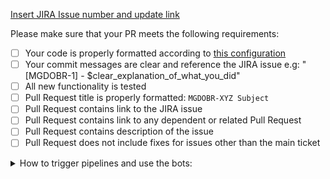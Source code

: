 [Insert JIRA Issue number and update link](https://issues.redhat.com/browse/MGDOBR-) 

Please make sure that your PR meets the following requirements:

- [ ] Your code is properly formatted according to [this configuration](https://github.com/kiegroup/kogito-runtimes/tree/main/kogito-build/kogito-ide-config)
- [ ] Your commit messages are clear and reference the JIRA issue e.g: "[MGDOBR-1] - $clear_explanation_of_what_you_did"
- [ ] All new functionality is tested
- [ ] Pull Request title is properly formatted: `MGDOBR-XYZ Subject`
- [ ] Pull Request contains link to the JIRA issue
- [ ] Pull Request contains link to any dependent or related Pull Request
- [ ] Pull Request contains description of the issue
- [ ] Pull Request does not include fixes for issues other than the main ticket

<details>
<summary>
How to trigger pipelines and use the bots:
</summary>

* <b>Run the end to end pipeline</b>  
  Annotate the pull request with the label: `safe to test`.

* <b>Rebase the pull request</b>  
  Comment with: `/rebase`.

</details>
